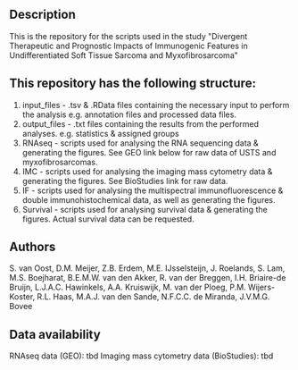 ## Description
This is the repository for the scripts used in the study "Divergent Therapeutic and Prognostic Impacts of Immunogenic Features in Undifferentiated Soft Tissue Sarcoma and Myxofibrosarcoma"

## This repository has the following structure:
1. input_files - .tsv & .RData files containing the necessary input to perform the analysis e.g. annotation files and processed data files.
2. output_files - .txt files containing the results from the performed analyses. e.g. statistics & assigned groups
2. RNAseq - scripts used for analysing the RNA sequencing data & generating the figures. See GEO link below for raw data of USTS and myxofibrosarcomas.
3. IMC - scripts used for analysing the imaging mass cytometry data & generating the figures. See BioStudies link for raw data.
4. IF - scripts used for analysing the multispectral immunofluorescence & double immunohistochemical data, as well as generating the figures.
5. Survival - scripts used for analysing survival data & generating the figures. Actual survival data can be requested.

## Authors
S. van Oost, D.M. Meijer, Z.B. Erdem, M.E. IJsselsteijn, J. Roelands, S. Lam, M.S. Boejharat, B.E.M.W. van den Akker, R. van der Breggen, I.H. Briaire-de Bruijn, L.J.A.C. Hawinkels, A.A. Kruiswijk, M. van der Ploeg, P.M. Wijers-Koster, R.L. Haas, M.A.J. van den Sande, N.F.C.C. de Miranda, J.V.M.G. Bovee

## Data availability
RNAseq data (GEO): tbd
Imaging mass cytometry data (BioStudies): tbd